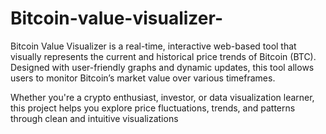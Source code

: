 ﻿# Bitcoin-value-visualizer-

Bitcoin Value Visualizer is a real-time, interactive web-based tool that visually represents the current and historical price trends of Bitcoin (BTC). Designed with user-friendly graphs and dynamic updates, this tool allows users to monitor Bitcoin’s market value over various timeframes.

Whether you're a crypto enthusiast, investor, or data visualization learner, this project helps you explore price fluctuations, trends, and patterns through clean and intuitive visualizations
